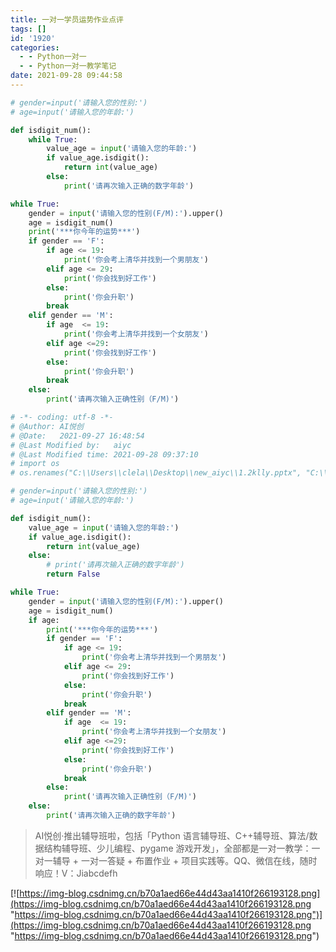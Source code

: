 ```yaml
---
title: 一对一学员运势作业点评
tags: []
id: '1920'
categories:
  - - Python一对一
  - - Python一对一教学笔记
date: 2021-09-28 09:44:58
---
```


```python
# gender=input('请输入您的性别:')
# age=input('请输入您的年龄:')

def isdigit_num():
    while True:
        value_age = input('请输入您的年龄:')
        if value_age.isdigit():
            return int(value_age)
        else:
            print('请再次输入正确的数字年龄')

while True:
    gender = input('请输入您的性别(F/M):').upper()
    age = isdigit_num()
    print('***你今年的运势***')
    if gender == 'F':
        if age <= 19:
            print('你会考上清华并找到一个男朋友')
        elif age <= 29:
            print('你会找到好工作')
        else:
            print('你会升职')
        break
    elif gender == 'M':
        if age  <= 19:
            print('你会考上清华并找到一个女朋友')
        elif age <=29:
            print('你会找到好工作')
        else:
            print('你会升职')
        break
    else:
        print('请再次输入正确性别（F/M)')
```

```python
# -*- coding: utf-8 -*-
# @Author: AI悦创
# @Date:   2021-09-27 16:48:54
# @Last Modified by:   aiyc
# @Last Modified time: 2021-09-28 09:37:10
# import os
# os.renames("C:\\Users\\clela\\Desktop\\new_aiyc\\1.2klly.pptx", "C:\\Users\\clela\\Desktop\\book\\1.book.pptx")

# gender=input('请输入您的性别:')
# age=input('请输入您的年龄:')

def isdigit_num():
    value_age = input('请输入您的年龄:')
    if value_age.isdigit():
        return int(value_age)
    else:
        # print('请再次输入正确的数字年龄')
        return False

while True:
    gender = input('请输入您的性别(F/M):').upper()
    age = isdigit_num()
    if age:
        print('***你今年的运势***')
        if gender == 'F':
            if age <= 19:
                print('你会考上清华并找到一个男朋友')
            elif age <= 29:
                print('你会找到好工作')
            else:
                print('你会升职')
            break
        elif gender == 'M':
            if age  <= 19:
                print('你会考上清华并找到一个女朋友')
            elif age <=29:
                print('你会找到好工作')
            else:
                print('你会升职')
            break
        else:
            print('请再次输入正确性别（F/M)')
    else:
        print('请再次输入正确的数字年龄')
```

> AI悦创·推出辅导班啦，包括「Python 语言辅导班、C++辅导班、算法/数据结构辅导班、少儿编程、pygame 游戏开发」，全部都是一对一教学：一对一辅导 + 一对一答疑 + 布置作业 + 项目实践等。QQ、微信在线，随时响应！V：Jiabcdefh

[![https://img-blog.csdnimg.cn/b70a1aed66e44d43aa1410f266193128.png](https://img-blog.csdnimg.cn/b70a1aed66e44d43aa1410f266193128.png "https://img-blog.csdnimg.cn/b70a1aed66e44d43aa1410f266193128.png")](https://img-blog.csdnimg.cn/b70a1aed66e44d43aa1410f266193128.png "https://img-blog.csdnimg.cn/b70a1aed66e44d43aa1410f266193128.png")